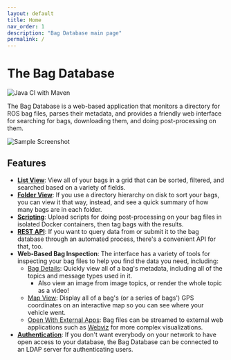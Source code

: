 ```yaml
---
layout: default
title: Home
nav_order: 1
description: "Bag Database main page"
permalink: /
---
```


# The Bag Database
   
![Java CI with Maven](https://github.com/hatchbed/bag-database/workflows/Java%20CI%20with%20Maven/badge.svg)

The Bag Database is a web-based application that monitors a directory for ROS bag 
files, parses their metadata, and provides a friendly web interface for searching 
for bags, downloading them, and doing post-processing on them.


![Sample Screenshot](assets/images/bag-database.png)

## Features

- **[List View](web-interface/list-view)**: View all of your bags in a grid that
  can be sorted, filtered, and searched based on a variety of fields.
- **[Folder View](web-interface/folder-view.md)**: If you use a directory
  hierarchy on disk to sort your bags, you can view it that way, instead, and see
  a quick summary of how many bags are in each folder.
- **[Scripting](web-interface/scripts)**: Upload scripts for doing post-processing
  on your bag files in isolated Docker containers, then tag bags with the results.
- **[REST API](rest-api/)**: If you want to query data from or submit it to the
  bag database through an automated process, there's a convenient API for that, too.
- **Web-Based Bag Inspection**: The interface has a variety of tools for inspecting
  your bag files to help you find the data you need, including:
  - [Bag Details](web-interface/bag-details): Quickly view all of a bag's metadata,
  including all of the topics and message types used in it.
    - Also view an image from image topics, or render the whole topic as a video!
  - [Map View](web-interface/list-view#map-bag): Display all of a bag's (or a series
  of bags') GPS coordinates on an interactive map so you can see where your vehicle
  went.
  - [Open With External Apps](web-interface/open-with): Bag files can be streamed to external
  web applications such as [Webviz](https://webviz.io/) for more complex visualizations.
- **[Authentication](configuration/ldap)**: If you don't want everybody on your
  network to have open access to your database, the Bag Database can be connected
  to an LDAP server for authenticating users.
